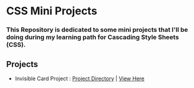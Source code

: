 # CSS Mini Projects

### This Repository is dedicated to some mini projects that I'll be doing during my learning path for Cascading Style Sheets (CSS).

## Projects
- Invisible Card Project : [Project Directory](https://github.com/rawat-divyanshu/CSS-Mini-Projects/tree/master/Invsible%20Card%20Project) | [View Here](http://invisblecard-divyanshucodes.epizy.com/)
